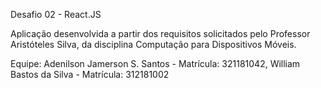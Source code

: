 Desafio 02 - React.JS

Aplicação desenvolvida a partir dos requisitos solicitados pelo Professor Aristóteles Silva, da disciplina Computação para Dispositivos Móveis.

Equipe:
Adenilson Jamerson S. Santos - Matrícula: 321181042, William Bastos da Silva - Matrícula: 312181002
